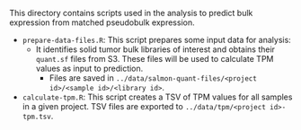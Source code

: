 This directory contains scripts used in the analysis to predict bulk expression from matched pseudobulk expression.

* `prepare-data-files.R`: This script prepares some input data for analysis:
  * It identifies solid tumor bulk libraries of interest and obtains their `quant.sf` files from S3.
  These files will be used to calculate TPM values as input to prediction.
    * Files are saved in `../data/salmon-quant-files/<project id>/<sample id>/<library id>`.
* `calculate-tpm.R`: This script creates a TSV of TPM values for all samples in a given project.
TSV files are exported to `../data/tpm/<project id>-tpm.tsv`.

